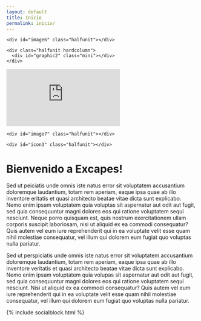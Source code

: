 ```yaml
---
layout: default
title: Inicio
permalink: inicio/
---
```


<div class="homegrid">
  <a href="{{ site.baseurl }}episodios/">
   <div id="image1" class="unit"></div>
  </a>
  <div id="icon1" class="halfunit mobile_hide"></div>
  <div id="image2" class="halfunit mobile_hide"></div>

  <div class="halfunit">
    <div id="graphic1" class="mini"></div>
  </div>
  <a href="{{ site.baseurl }}destinos/">
   <div id="image3" class="unit"></div>
  </a>

  <span class="homegrid_column mobile_hide">
    <div id="icon2" class="halfunit"></div>

    <div id="image6" class="halfunit"></div>

    <div class="halfunit hardcolumn">
      <div id="graphic2" class="mini"></div>
    </div>
  </span>

  <div id="homevideo" class="video">
    <iframe src="https://www.youtube.com/embed/wJF5NXygL4k" frameborder="0" allowfullscreen></iframe>
  </div>

  <span class="homegrid_column mobile_hide">
    <div class="halfunit hardcolumn">
      <div id="graphic3" class="mini"></div>
    </div>

    <div id="image7" class="halfunit"></div>

    <div id="icon3" class="halfunit"></div>
  </span>
  <a href="{{ site.baseurl }}retos/">
    <div id="image4" class="unit"></div>
  </a>

  <div class="halfunit spaces">
    <div id="graphic4" class="mini"></div>
  </div>
  <a href="{{ site.baseurl }}unete/">
  <div id="image5" class="unit"></div>
  </a>

</div>
<h1 class="introtitle">Bienvenido a Excapes!</h1>
<p class="intro">
Sed ut peiciatis unde omnis iste natus error sit voluptatem accusantium doloremque laudantium, totam rem aperiam, eaque ipsa quae ab illo inventore eritatis et quasi architecto beatae vitae dicta sunt explicabo. Nemo enim ipsam voluptatem quia voluptas sit aspernatur aut odit aut fugit, sed quia consequuntur magni dolores eos qui ratione voluptatem sequi nesciunt. Neque porro quisquam est, quis nostrum exercitationem ullam corporis suscipit laboriosam, nisi ut aliquid ex ea commodi consequatur? Quis autem vel eum iure reprehenderit qui in ea voluptate velit esse quam nihil molestiae consequatur, vel illum qui dolorem eum fugiat quo voluptas nulla pariatur.
</p>
<div class="graphicseparator mini"></div>
<p class="introsecond">
Sed ut perspiciatis unde omnis iste natus error sit voluptatem accusantium doloremque laudantium, totam rem aperiam, eaque ipsa quae ab illo inventore veritatis et quasi architecto beatae vitae dicta sunt explicabo. Nemo enim ipsam voluptatem quia volupas sit aspernatur aut odit aut fugit, sed quia consequuntur magni dolores eos qui ratione voluptatem sequi nesciunt. Nisi ut aliquid ex ea commodi consequatur? Quis autem vel eum iure reprehenderit qui in ea voluptate velit esse quam nihil molestiae consequatur, vel illum qui dolorem eum fugiat quo voluptas nulla pariatur.
</p>
<div class="social-home-block">
{% include socialblock.html %}
</div>
